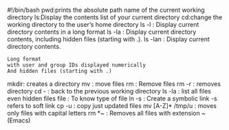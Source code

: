 #!/bin/bash
pwd:prints the absolute path name of the current working directory
ls:Display the contents list of your current directory
cd:change the working directory to the user’s home directory
ls -l : Display current directory contents in a long format
ls -la : Display current directory contents, including hidden files (starting with .).
ls -lan : Display current directory contents.

    Long format
    with user and group IDs displayed numerically
    And hidden files (starting with .)
mkdir: creates a directory
mv : move files
rm : Remove files
rm -r : removes directory
cd - : back to the previous working directory
ls -la : list all files even hidden files
file : To know type of file
ln -s : Create a symbolic link -s refers to soft link
cp -u : copy just updated files
mv [A-Z]* /tmp/u : moves only files with capital letters
rm *~ : Removes all files with extension ~(Emacs)
